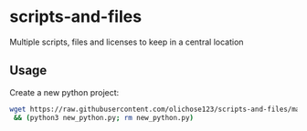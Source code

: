 # scripts-and-files
Multiple scripts, files and licenses to keep in a central location

## Usage
Create a new python project:
```bash
wget https://raw.githubusercontent.com/olichose123/scripts-and-files/main/scripts/new_python.py\
 && (python3 new_python.py; rm new_python.py)
```
